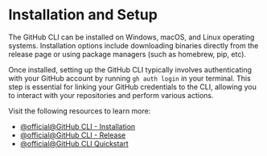 # Installation and Setup

The GitHub CLI can be installed on Windows, macOS, and Linux operating systems. Installation options include downloading binaries directly from the release page or using package managers (such as homebrew, pip, etc).

Once installed, setting up the GitHub CLI typically involves authenticating with your GitHub account by running `gh auth login` in your terminal. This step is essential for linking your GitHub credentials to the CLI, allowing you to interact with your repositories and perform various actions.

Visit the following resources to learn more:

- [@official@GitHub CLI - Installation](https://github.com/cli/cli?tab=readme-ov-file#installation)
- [@official@GitHub CLI - Release](https://github.com/cli/cli/releases/)
- [@official@GitHub CLI Quickstart](https://docs.github.com/en/github-cli/github-cli/quickstart)